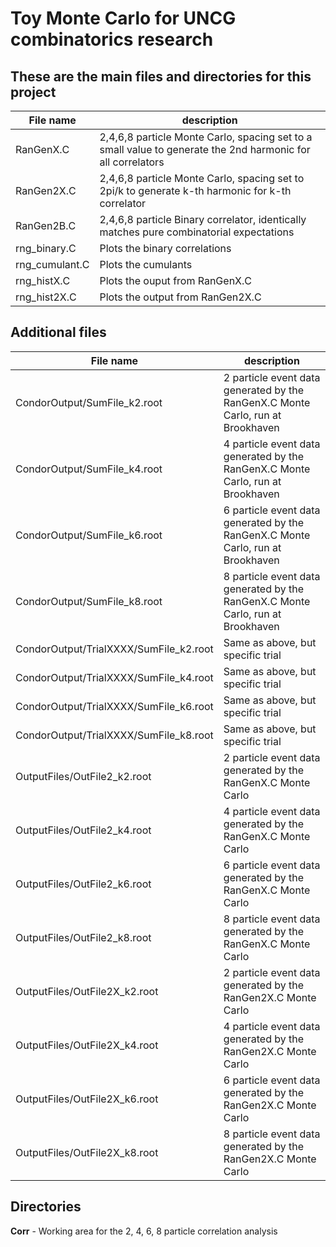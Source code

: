 # Toy Monte Carlo for UNCG combinatorics research

## These are the main files and directories for this project

File name | description
--------- | -----------
RanGenX.C | 2,4,6,8 particle Monte Carlo, spacing set to a small value to generate the 2nd harmonic for all correlators
RanGen2X.C | 2,4,6,8 particle Monte Carlo, spacing set to 2pi/k to generate k-th harmonic for k-th correlator
RanGen2B.C | 2,4,6,8 particle Binary correlator, identically matches pure combinatorial expectations
rng_binary.C | Plots the binary correlations
rng_cumulant.C | Plots the cumulants
rng_histX.C | Plots the ouput from RanGenX.C
rng_hist2X.C | Plots the output from RanGen2X.C

## Additional files

File name | description
---------------- | -----------
CondorOutput/SumFile_k2.root | 2 particle event data generated by the RanGenX.C Monte Carlo, run at Brookhaven
CondorOutput/SumFile_k4.root | 4 particle event data generated by the RanGenX.C Monte Carlo, run at Brookhaven
CondorOutput/SumFile_k6.root | 6 particle event data generated by the RanGenX.C Monte Carlo, run at Brookhaven
CondorOutput/SumFile_k8.root | 8 particle event data generated by the RanGenX.C Monte Carlo, run at Brookhaven
CondorOutput/TrialXXXX/SumFile_k2.root | Same as above, but specific trial
CondorOutput/TrialXXXX/SumFile_k4.root | Same as above, but specific trial
CondorOutput/TrialXXXX/SumFile_k6.root | Same as above, but specific trial
CondorOutput/TrialXXXX/SumFile_k8.root | Same as above, but specific trial
OutputFiles/OutFile2_k2.root | 2 particle event data generated by the RanGenX.C Monte Carlo
OutputFiles/OutFile2_k4.root | 4 particle event data generated by the RanGenX.C Monte Carlo
OutputFiles/OutFile2_k6.root | 6 particle event data generated by the RanGenX.C Monte Carlo
OutputFiles/OutFile2_k8.root | 8 particle event data generated by the RanGenX.C Monte Carlo
OutputFiles/OutFile2X_k2.root | 2 particle event data generated by the RanGen2X.C Monte Carlo
OutputFiles/OutFile2X_k4.root | 4 particle event data generated by the RanGen2X.C Monte Carlo
OutputFiles/OutFile2X_k6.root | 6 particle event data generated by the RanGen2X.C Monte Carlo
OutputFiles/OutFile2X_k8.root | 8 particle event data generated by the RanGen2X.C Monte Carlo



## Directories

**Corr** - Working area for the 2, 4, 6, 8 particle correlation analysis


